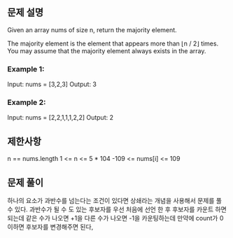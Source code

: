 ## 문제 설명

Given an array nums of size n, return the majority element.

The majority element is the element that appears more than ⌊n / 2⌋ times. You may assume that the majority element always exists in the array.

### Example 1:

Input: nums = [3,2,3]
Output: 3

### Example 2:

Input: nums = [2,2,1,1,1,2,2]
Output: 2

## 제한사항

n == nums.length
1 <= n <= 5 \* 104
-109 <= nums[i] <= 109

## 문제 풀이

하나의 요소가 과반수를 넘는다는 조건이 있다면 상쇄라는 개념을 사용해서 문제를 풀 수 있다.
과반수가 될 수 도 있는 후보자를 우선 처음에 선언 한 후
후보자를 카운트 하면 되는데 같은 수가 나오면 +1을 다른 수가 나오면 -1을 카운팅하는데
만약에 count가 0 이하면 후보자를 변경해주면 된다,
